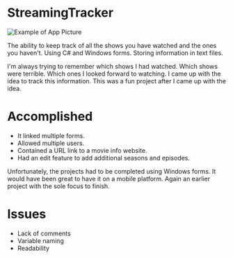 StreamingTracker
================

![Example of App Picture](https://github.com/RonaldGRowe/StreamingTracker/blob/master/Images/tracker-image.png)

The ability to keep track of all the shows you have watched 
and the ones you haven't.
Using C# and Windows forms.
Storing information in text files.

I'm always trying to remember which shows I had watched.
Which shows were terrible.
Which ones I looked forward to watching.
I came up with the idea to track this information.
This was a fun project after I came up with the idea.
# Accomplished
- It linked multiple forms.
- Allowed multiple users.
- Contained a URL link to a movie info website.
- Had an edit feature to add additional seasons and episodes.

Unfortunately, the projects had to be completed using Windows forms.
It would have been great to have it on a mobile platform.
Again an earlier project with the sole focus to finish.
# Issues
- Lack of comments
- Variable naming
- Readability
